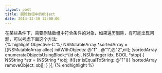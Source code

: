 ```yaml
---
layout: post
title: 删除数组中的Object
date: 2014-12-30 12:00:00
---
```


在某些条件下，需要删除数组中符合条件的对象，如果遍历删除，有可能出现问题，可以考虑下面这个方法:<br/>
{% highlight Objective-C %}
NSMutableArray *sortedArray = [[NSMutableArray alloc] initWithObjects: @"1" , @"1",@"2",nil];
[sortedArray enumerateObjectsUsingBlock:^(id obj, NSUInteger idx, BOOL *stop) {
    NSString *str = (NSString *)obj;
    if([str isEqualToString: @"1"]){
        [sortedArray removeObject: obj];
    }
}];
{% endhighlight %}